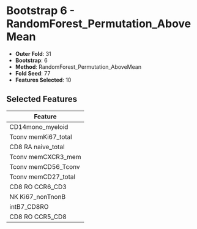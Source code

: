 # Bootstrap 6 - RandomForest_Permutation_AboveMean

- **Outer Fold**: 31
- **Bootstrap**: 6
- **Method**: RandomForest_Permutation_AboveMean
- **Fold Seed**: 77
- **Features Selected**: 10

## Selected Features

| Feature |
|---------|
| CD14mono_myeloid |
| Tconv memKi67_total |
| CD8 RA naive_total |
| Tconv memCXCR3_mem |
| Tconv memCD56_Tconv |
| Tconv memCD27_total |
| CD8 RO CCR6_CD3 |
| NK Ki67_nonTnonB |
| intB7_CD8RO |
| CD8 RO CCR5_CD8 |

